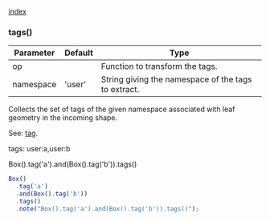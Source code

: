 [index](../../nb/api/index.md)
### tags()
Parameter|Default|Type
---|---|---
op||Function to transform the tags.
namespace|'user'|String giving the namespace of the tags to extract.

Collects the set of tags of the given namespace associated with leaf geometry in the incoming shape.

See: [tag](../../nb/api/tag.md).

tags: user:a,user:b

Box().tag('a').and(Box().tag('b')).tags()

```JavaScript
Box()
  .tag('a')
  .and(Box().tag('b'))
  .tags()
  .note("Box().tag('a').and(Box().tag('b')).tags()");
```
